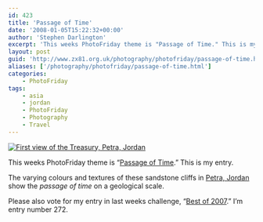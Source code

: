 ```yaml
---
id: 423
title: 'Passage of Time'
date: '2008-01-05T15:22:32+00:00'
author: 'Stephen Darlington'
excerpt: 'This weeks PhotoFriday theme is "Passage of Time." This is my entry.'
layout: post
guid: 'http://www.zx81.org.uk/photography/photofriday/passage-of-time.html'
aliases: ['/photography/photofriday/passage-of-time.html']
categories:
    - PhotoFriday
tags:
    - asia
    - jordan
    - PhotoFriday
    - Photography
    - Travel
---
```


[![First view of the Treasury, Petra, Jordan](https://i0.wp.com/farm8.staticflickr.com/7432/10817478306_892444d787.jpg?resize=333%2C500)](http://www.flickr.com/photos/stephendarlington/10817478306/ "First view of the Treasury, Petra, Jordan by stephendarlington, on Flickr")

This weeks PhotoFriday theme is “[Passage of Time](http://www.photofriday.com/archives/challenge/000733.php).” This is my entry.

The varying colours and textures of these sandstone cliffs in [Petra, Jordan](/travel/jordan-petra.html) show the *passage of time* on a geological scale.

Please also vote for my entry in last weeks challenge, “[Best of 2007](http://www.photofriday.com/linkviewer.php?id=730).” I’m entry number 272.